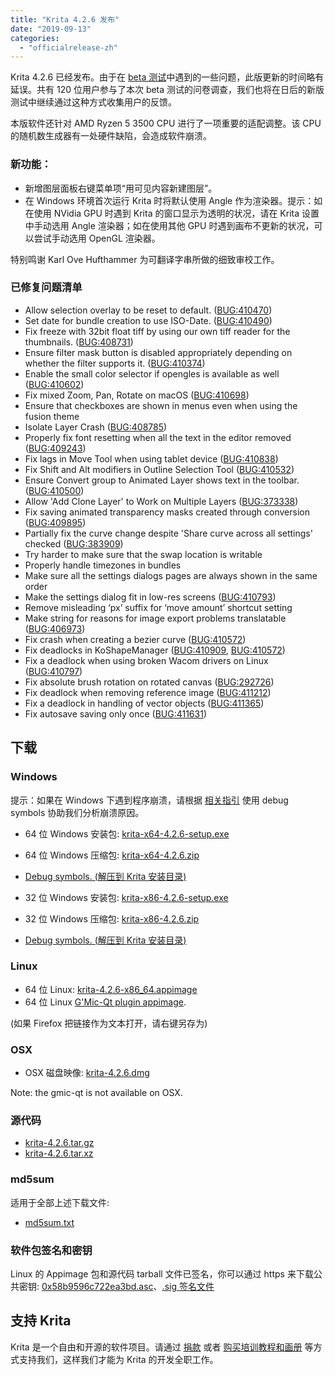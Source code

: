 ```yaml
---
title: "Krita 4.2.6 发布"
date: "2019-09-13"
categories: 
  - "officialrelease-zh"
---
```


Krita 4.2.6 已经发布。由于在 [beta 测试](https://krita.org/en/item/help-beta-test-krita-4-2-6/)中遇到的一些问题，此版更新的时间略有延误。共有 120 位用户参与了本次 beta 测试的问卷调查，我们也将在日后的新版测试中继续通过这种方式收集用户的反馈。

本版软件还针对 AMD Ryzen 5 3500 CPU 进行了一项重要的适配调整。该 CPU 的随机数生成器有一处硬件缺陷，会造成软件崩溃。

### 新功能：

- 新增图层面板右键菜单项“用可见内容新建图层”。
- 在 Windows 环境首次运行 Krita 时将默认使用 Angle 作为渲染器。提示：如在使用 NVidia GPU 时遇到 Krita 的窗口显示为透明的状况，请在 Krita 设置中手动选用 Angle 渲染器；如在使用其他 GPU 时遇到画布不更新的状况，可以尝试手动选用 OpenGL 渲染器。

特别鸣谢 Karl Ove Hufthammer 为可翻译字串所做的细致审校工作。

### 已修复问题清单

- Allow selection overlay to be reset to default. ([BUG:410470](https://bugs.kde.org/show_bug.cgi?id=410470))
- Set date for bundle creation to use ISO-Date. ([BUG:410490](https://bugs.kde.org/show_bug.cgi?id=410490))
- Fix freeze with 32bit float tiff by using our own tiff reader for the thumbnails. ([BUG:408731](https://bugs.kde.org/show_bug.cgi?id=408731))
- Ensure filter mask button is disabled appropriately depending on whether the filter supports it. ([BUG:410374](https://bugs.kde.org/show_bug.cgi?id=410374))
- Enable the small color selector if opengles is available as well ([BUG:410602](https://bugs.kde.org/show_bug.cgi?id=410602))
- Fix mixed Zoom, Pan, Rotate on macOS ([BUG:410698](https://bugs.kde.org/show_bug.cgi?id=410698))
- Ensure that checkboxes are shown in menus even when using the fusion theme
- Isolate Layer Crash ([BUG:408785](https://bugs.kde.org/show_bug.cgi?id=408785))
- Properly fix font resetting when all the text in the editor removed ([BUG:409243](https://bugs.kde.org/show_bug.cgi?id=409243))
- Fix lags in Move Tool when using tablet device ([BUG:410838](https://bugs.kde.org/show_bug.cgi?id=410838))
- Fix Shift and Alt modifiers in Outline Selection Tool ([BUG:410532](https://bugs.kde.org/show_bug.cgi?id=410532))
- Ensure Convert group to Animated Layer shows text in the toolbar. ([BUG:410500](https://bugs.kde.org/show_bug.cgi?id=410500))
- Allow 'Add Clone Layer' to Work on Multiple Layers ([BUG:373338](https://bugs.kde.org/show_bug.cgi?id=373338))
- Fix saving animated transparency masks created through conversion ([BUG:409895](https://bugs.kde.org/show_bug.cgi?id=409895))
- Partially fix the curve change despite 'Share curve across all settings' checked ([BUG:383909](https://bugs.kde.org/show_bug.cgi?id=383909))
- Try harder to make sure that the swap location is writable
- Properly handle timezones in bundles
- Make sure all the settings dialogs pages are always shown in the same order
- Make the settings dialog fit in low-res screens ([BUG:410793](https://bugs.kde.org/show_bug.cgi?id=410793))
- Remove misleading ‘px’ suffix for ‘move amount’ shortcut setting
- Make string for reasons for image export problems translatable ([BUG:406973](https://bugs.kde.org/show_bug.cgi?id=406973))
- Fix crash when creating a bezier curve ([BUG:410572](https://bugs.kde.org/show_bug.cgi?id=410572))
- Fix deadlocks in KoShapeManager ([BUG:410909](https://bugs.kde.org/show_bug.cgi?id=410909), [BUG:410572](https://bugs.kde.org/show_bug.cgi?id=410572))
- Fix a deadlock when using broken Wacom drivers on Linux ([BUG:410797](https://bugs.kde.org/show_bug.cgi?id=410797))
- Fix absolute brush rotation on rotated canvas ([BUG:292726](https://bugs.kde.org/show_bug.cgi?id=292726))
- Fix deadlock when removing reference image ([BUG:411212](https://bugs.kde.org/show_bug.cgi?id=411212))
- Fix a deadlock in handling of vector objects ([BUG:411365](https://bugs.kde.org/show_bug.cgi?id=411365))
- Fix autosave saving only once ([BUG:411631](https://bugs.kde.org/show_bug.cgi?id=411631))

## 下载

### Windows

提示：如果在 Windows 下遇到程序崩溃，请根据 [相关指引](https://docs.krita.org/en/reference_manual/dr_minw_debugger.html#dr-minw) 使用 debug symbols 协助我们分析崩溃原因。

- 64 位 Windows 安装包: [krita-x64-4.2.6-setup.exe](https://download.kde.org/stable/krita/4.2.6/krita-x64-4.2.6-setup.exe)
- 64 位 Windows 压缩包: [krita-x64-4.2.6.zip](https://download.kde.org/stable/krita/4.2.6/krita-x64-4.2.6.zip)
- [Debug symbols. (解压到 Krita 安装目录)](https://download.kde.org/stable/krita/4.2.6/krita-x64-4.2.6-dbg.zip)

- 32 位 Windows 安装包: [krita-x86-4.2.6-setup.exe](https://download.kde.org/stable/krita/4.2.6/krita-x86-4.2.6-setup.exe)
- 32 位 Windows 压缩包: [krita-x86-4.2.6.zip](https://download.kde.org/stable/krita/4.2.6/krita-x86-4.2.6.zip)
- [Debug symbols. (解压到 Krita 安装目录)](https://download.kde.org/stable/krita/4.2.6/krita-x86-4.2.6-dbg.zip)

### Linux

- 64 位 Linux: [krita-4.2.6-x86_64.appimage](https://download.kde.org/stable/krita/4.2.6/krita-4.2.6-x86_64.appimage)
- 64 位 Linux [G'Mic-Qt plugin appimage](https://download.kde.org/stable/krita/4.2.6/gmic_krita_qt-x86_64.appimage).

(如果 Firefox 把链接作为文本打开，请右键另存为)

### OSX

- OSX 磁盘映像: [krita-4.2.6.dmg](https://download.kde.org/stable/krita/4.2.6/krita-4.2.6.dmg)

Note: the gmic-qt is not available on OSX.

### 源代码

- [krita-4.2.6.tar.gz](https://download.kde.org/stable/krita/4.2.6/krita-4.2.6.tar.gz)
- [krita-4.2.6.tar.xz](https://download.kde.org/stable/krita/4.2.6/krita-4.2.6.tar.xz)

### md5sum

适用于全部上述下载文件:

- [md5sum.txt](https://download.kde.org/stable/krita/4.2.6/md5sum.txt)

### 软件包签名和密钥

Linux 的 Appimage 包和源代码 tarball 文件已签名，你可以通过 https 来下载公共密钥: [0x58b9596c722ea3bd.asc](https://share.kde.org/index.php/s/fJ99V5mZvuyD0z8)、[.sig 签名文件](http://download.kde.org/unstable/krita/4.2.0-beta2/)

## 支持 Krita

Krita 是一个自由和开源的软件项目。请通过 [捐款](https://krita.org/en/support-us/donations/) 或者 [购买培训教程和画册](https://krita.org/en/support-us/shop) 等方式支持我们，这样我们才能为 Krita 的开发全职工作。
